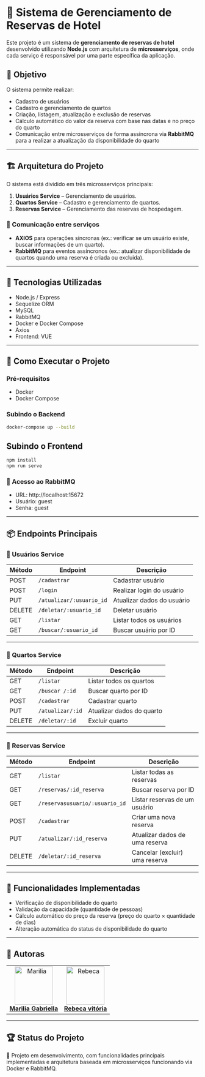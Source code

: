 
# 🏨 Sistema de Gerenciamento de Reservas de Hotel

Este projeto é um sistema de **gerenciamento de reservas de hotel** desenvolvido utilizando **Node.js** com arquitetura de **microsserviços**, onde cada serviço é responsável por uma parte específica da aplicação.

## 🎯 Objetivo

O sistema permite realizar:

- Cadastro de usuários
- Cadastro e gerenciamento de quartos
- Criação, listagem, atualização e exclusão de reservas
- Cálculo automático do valor da reserva com base nas datas e no preço do quarto
- Comunicação entre microsserviços de forma assíncrona via **RabbitMQ** para a realizar a atualização da disponibilidade do quarto

---

## 🏗️ Arquitetura do Projeto

O sistema está dividido em três microsserviços principais:

1. **Usuários Service** – Gerenciamento de usuários.
2. **Quartos Service** – Cadastro e gerenciamento de quartos.
3. **Reservas Service** – Gerenciamento das reservas de hospedagem.

### 🔗 Comunicação entre serviços

- **AXIOS** para operações síncronas (ex.: verificar se um usuário existe, buscar informações de um quarto).
- **RabbitMQ** para eventos assíncronos (ex.: atualizar disponibilidade de quartos quando uma reserva é criada ou excluida).

---

## 🧠 Tecnologias Utilizadas

- Node.js / Express
- Sequelize ORM
- MySQL
- RabbitMQ
- Docker e Docker Compose
- Axios
- Frontend: VUE

---

## 🚀 Como Executar o Projeto

### Pré-requisitos

- Docker
- Docker Compose

### Subindo o Backend

```bash
docker-compose up --build
```
## Subindo o Frontend

```bash
npm install
npm run serve
```


### 🐇 Acesso ao RabbitMQ

- URL: http://localhost:15672  
- Usuário: guest  
- Senha: guest

---

## 📦 Endpoints Principais

### 🔹 Usuários Service

| Método | Endpoint                          | Descrição                      |
|--------|---------------------------------- |--------------------------------|
| POST   | `/cadastrar`                      | Cadastrar usuário              |
| POST   | `/login`                          | Realizar login do usuário      |
| PUT    | `/atualizar/:usuario_id`          | Atualizar dados do usuário     |
| DELETE | `/deletar/:usuario_id`            | Deletar usuário                |
| GET    | `/listar`                         | Listar todos os usuários       |
| GET    | `/buscar/:usuario_id`             | Buscar usuário por ID          |

---

### 🔹 Quartos Service

| Método | Endpoint             | Descrição                          |
|--------|-----------------------|-------------------------------------|
| GET    | `/listar `            | Listar todos os quartos            |
| GET    | `/buscar /:id`        | Buscar quarto por ID               |
| POST   | `/cadastrar`          | Cadastrar quarto                   |
| PUT    | `/atualizar/:id`      | Atualizar dados do quarto          |
| DELETE | `/deletar/:id`        | Excluir quarto                     |

---

### 🔹 Reservas Service

| Método | Endpoint                           | Descrição                                  |
|--------|-------------------------------------|----------------------------------------------|
| GET    | `/listar`                           | Listar todas as reservas                    |
| GET    | `/reservas/:id_reserva`             | Buscar reserva por ID                       |
| GET    | `/reservasusuario/:usuario_id`      | Listar reservas de um usuário               |
| POST   | `/cadastrar`                        | Criar uma nova reserva                      |
| PUT    | `/atualizar/:id_reserva`            | Atualizar dados de uma reserva              |
| DELETE | `/deletar/:id_reserva`              | Cancelar (excluir) uma reserva              |

---

## 🔧 Funcionalidades Implementadas

- Verificação de disponibilidade do quarto
- Validação da capacidade (quantidade de pessoas)
- Cálculo automático do preço da reserva (preço do quarto × quantidade de dias)
- Alteração automática do status de disponibilidade do quarto

---

## 👤 Autoras

<table>
  <tr>
    <td align="center">
      <a href="https://github.com/gabriellamarinho">
        <img src="https://avatars.githubusercontent.com/u/186753301?v=4" width="100px;" alt="Marilia"/>
        <br>
        <b>Marilia Gabriella</b>
      </a>
    </td>
     <td align="center">
      <a href="https://github.com/Rebecavitoria45">
        <img src="https://avatars.githubusercontent.com/u/117654851?v=4" width="100px;" alt="Rebeca"/>
        <br>
        <b>Rebeca vitória</b>
      </a>
    </td>
</table>



---

## 🏆 Status do Projeto

🚀 Projeto em desenvolvimento, com funcionalidades principais implementadas e arquitetura baseada em microsserviços funcionando via Docker e RabbitMQ.
